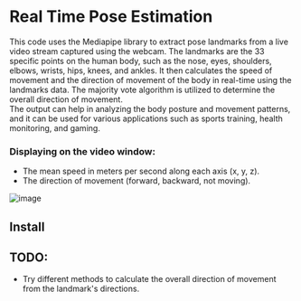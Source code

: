 # Real Time Pose Estimation  
  
This code uses the Mediapipe library to extract pose landmarks from a live video stream captured using the webcam. The landmarks are the 33 specific points on the human body, such as the nose, eyes, shoulders, elbows, wrists, hips, knees, and ankles. It then calculates the speed of movement and the direction of movement of the body in real-time using the landmarks data. The majority vote algorithm is utilized to determine the overall direction of movement.  
The output can help in analyzing the body posture and movement patterns, and it can be used for various applications such as sports training, health monitoring, and gaming.
  
### Displaying on the video window:  
- The mean speed in meters per second along each axis (x, y, z).  
- The direction of movement (forward, backward, not moving).  
   
   
 ![image](https://user-images.githubusercontent.com/100927079/227047436-729eedfc-7c5d-4b12-9e6e-43b6762f564f.png)  
   
 ## Install
 ## TODO:
 - Try different methods to calculate the overall direction of movement from the landmark's directions.  
 
